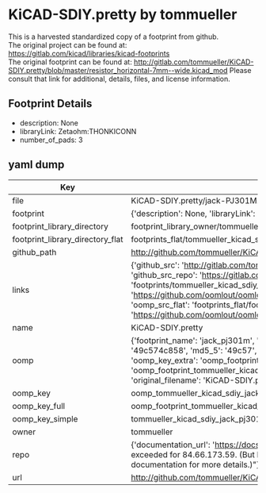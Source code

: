 # KiCAD-SDIY.pretty by tommueller  
This is a harvested standardized copy of a footprint from github.  
The original project can be found at:  
https://gitlab.com/kicad/libraries/kicad-footprints  
The original footprint can be found at:
http://gitlab.com/tommueller/KiCAD-SDIY.pretty/blob/master/resistor_horizontal-7mm--wide.kicad_mod
Please consult that link for additional, details, files, and license information.  
## Footprint Details
* description: None  
* libraryLink: Zetaohm:THONKICONN  
* number_of_pads: 3  
## yaml dump  
| Key | Value |  
| --- | --- |  
| file | KiCAD-SDIY.pretty/jack-PJ301M.kicad_mod |  
| footprint | {'description': None, 'libraryLink': 'Zetaohm:THONKICONN', 'number_of_pads': 3} |  
| footprint_library_directory | footprint_library_owner/tommueller_KiCAD-SDIY.pretty |  
| footprint_library_directory_flat | footprints_flat/tommueller_kicad_sdiy_jack_pj301m/working |  
| github_path | http://github.com/tommueller/KiCAD-SDIY.pretty/blob/master/jack-PJ301M.kicad_mod |  
| links | {'github_src': 'http://gitlab.com/tommueller/KiCAD-SDIY.pretty/blob/master/resistor_horizontal-7mm--wide.kicad_mod', 'github_src_repo': 'https://gitlab.com/kicad/libraries/kicad-footprints', 'oomp_bot': 'footprints/tommueller_kicad_sdiy_jack_pj301m/working', 'oomp_bot_github': 'https://github.com/oomlout/oomlout_oomp_footprint_bot/tree/main/footprints/tommueller_kicad_sdiy_jack_pj301m/working', 'oomp_src_flat': 'footprints_flat/footprints_flat/tommueller_kicad_sdiy_jack_pj301m/working', 'oomp_src_flat_github': 'https://github.com/oomlout/oomlout_oomp_footprint_src/tree/main/footprints_flat/tommueller_kicad_sdiy_jack_pj301m/working'} |  
| name | KiCAD-SDIY.pretty |  
| oomp | {'footprint_name': 'jack_pj301m', 'library_name': 'kicad_sdiy', 'md5': '49c574c85821f197f9d0ea4c9f2d83b8', 'md5_10': '49c574c858', 'md5_5': '49c57', 'md5_6': '49c574', 'oomp_key': 'oomp_tommueller_kicad_sdiy_jack_pj301m', 'oomp_key_extra': 'oomp_footprint_tommueller_kicad_sdiy_jack_pj301m', 'oomp_key_full': 'oomp_footprint_tommueller_kicad_sdiy_jack_pj301m_49c574', 'oomp_key_simple': 'tommueller_kicad_sdiy_jack_pj301m', 'original_filename': 'KiCAD-SDIY.pretty/jack-PJ301M.kicad_mod', 'owner_name': 'tommueller'} |  
| oomp_key | oomp_tommueller_kicad_sdiy_jack_pj301m |  
| oomp_key_full | oomp_footprint_tommueller_kicad_sdiy_jack_pj301m |  
| oomp_key_simple | tommueller_kicad_sdiy_jack_pj301m |  
| owner | tommueller |  
| repo | {'documentation_url': 'https://docs.github.com/rest/overview/resources-in-the-rest-api#rate-limiting', 'message': "API rate limit exceeded for 84.66.173.59. (But here's the good news: Authenticated requests get a higher rate limit. Check out the documentation for more details.)"} |  
| url | http://github.com/tommueller/KiCAD-SDIY.pretty |  

